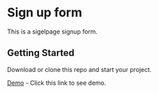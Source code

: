 # Sign up form 

This is a sigelpage signup form.

## Getting Started

Download or clone this repo and start your project.

 [Demo](https://mnhsaki.github.io/Sign-Up-Form/) - Click this link to see demo.


